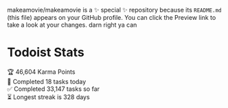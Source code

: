 makeamovie/makeamovie is a ✨ special ✨ repository because its `README.md` (this file) appears on your GitHub profile.
You can click the Preview link to take a look at your changes. darn right ya can

# Todoist Stats

<!-- TODO-IST:START -->
🏆  46,604 Karma Points           
🌸  Completed 18 tasks today           
✅  Completed 33,147 tasks so far           
⏳  Longest streak is 328 days
<!-- TODO-IST:END -->